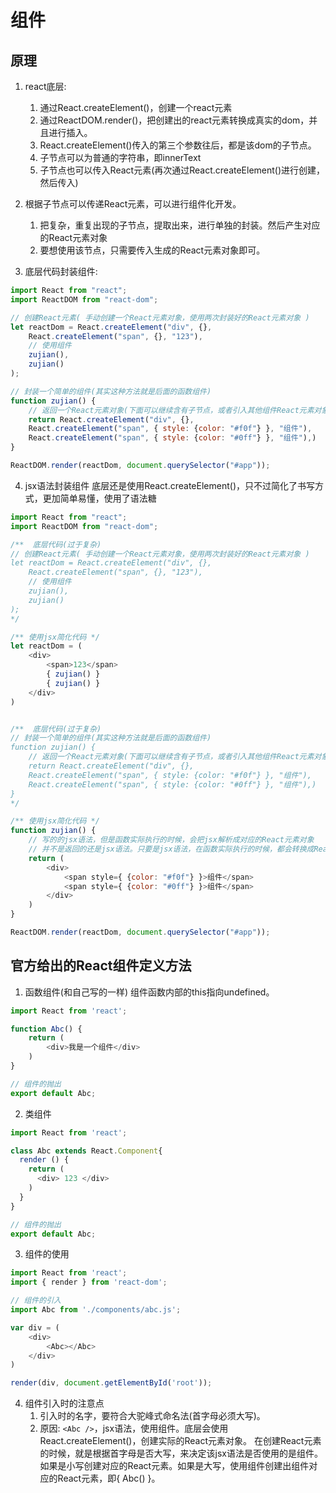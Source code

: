

# 组件

## 原理

1. react底层:  
    1) 通过React.createElement()，创建一个react元素
    2) 通过ReactDOM.render()，把创建出的react元素转换成真实的dom，并且进行插入。
    3) React.createElement()传入的第三个参数往后，都是该dom的子节点。
    4) 子节点可以为普通的字符串，即innerText
    5) 子节点也可以传入React元素(再次通过React.createElement()进行创建，然后传入)

2. 根据子节点可以传递React元素，可以进行组件化开发。
    1) 把复杂，重复出现的子节点，提取出来，进行单独的封装。然后产生对应的React元素对象
    2) 要想使用该节点，只需要传入生成的React元素对象即可。

3. 底层代码封装组件:
```js
import React from "react";
import ReactDOM from "react-dom";

// 创建React元素( 手动创建一个React元素对象，使用两次封装好的React元素对象 )
let reactDom = React.createElement("div", {}, 
    React.createElement("span", {}, "123"),
    // 使用组件
    zujian(),
    zujian()
);

// 封装一个简单的组件(其实这种方法就是后面的函数组件)
function zujian() {
    // 返回一个React元素对象(下面可以继续含有子节点，或者引入其他组件React元素对象)
    return React.createElement("div", {}, 
    React.createElement("span", { style: {color: "#f0f"} }, "组件"), 
    React.createElement("span", { style: {color: "#0ff"} }, "组件"),)
}

ReactDOM.render(reactDom, document.querySelector("#app"));
```

4. jsx语法封装组件
底层还是使用React.createElement()，只不过简化了书写方式，更加简单易懂，使用了语法糖

```js
import React from "react";
import ReactDOM from "react-dom";

/**  底层代码(过于复杂)
// 创建React元素( 手动创建一个React元素对象，使用两次封装好的React元素对象 )
let reactDom = React.createElement("div", {}, 
    React.createElement("span", {}, "123"),
    // 使用组件
    zujian(),
    zujian()
);
*/

/** 使用jsx简化代码 */
let reactDom = ( 
    <div>
        <span>123</span>
        { zujian() }
        { zujian() }
    </div>
)


/**  底层代码(过于复杂)
// 封装一个简单的组件(其实这种方法就是后面的函数组件)
function zujian() {
    // 返回一个React元素对象(下面可以继续含有子节点，或者引入其他组件React元素对象)
    return React.createElement("div", {}, 
    React.createElement("span", { style: {color: "#f0f"} }, "组件"), 
    React.createElement("span", { style: {color: "#0ff"} }, "组件"),)
}
*/

/** 使用jsx简化代码 */
function zujian() {
    // 写的的jsx语法，但是函数实际执行的时候，会把jsx解析成对应的React元素对象
    // 并不是返回的还是jsx语法。只要是jsx语法，在函数实际执行的时候，都会转换成React元素对象
    return (
        <div>
            <span style={ {color: "#f0f"} }>组件</span>
            <span style={ {color: "#0ff"} }>组件</span>
        </div>
    )
}

ReactDOM.render(reactDom, document.querySelector("#app"));
```



## 官方给出的React组件定义方法

1.  函数组件(和自己写的一样)
组件函数内部的this指向undefined。
```js
import React from 'react';

function Abc() {
    return (
        <div>我是一个组件</div>
    )
}

// 组件的抛出
export default Abc;
```


2. 类组件
```js
import React from 'react';

class Abc extends React.Component{
  render () {
    return (
      <div> 123 </div>
    )
  }
}

// 组件的抛出
export default Abc;
```

3. 组件的使用
```js
import React from 'react';
import { render } from 'react-dom';

// 组件的引入
import Abc from './components/abc.js';

var div = (
    <div>
        <Abc></Abc>
    </div>
)

render(div, document.getElementById('root'));
```


4. 组件引入时的注意点
    1) 引入时的名字，要符合大驼峰式命名法(首字母必须大写)。
    2) 原因: `<Abc />`，jsx语法，使用组件。底层会使用React.createElement()，创建实际的React元素对象。
    在创建React元素的时候，就是根据首字母是否大写，来决定该jsx语法是否使用的是组件。如果是小写创建对应的React元素。如果是大写，使用组件创建出组件对应的React元素，即{ Abc() }。



